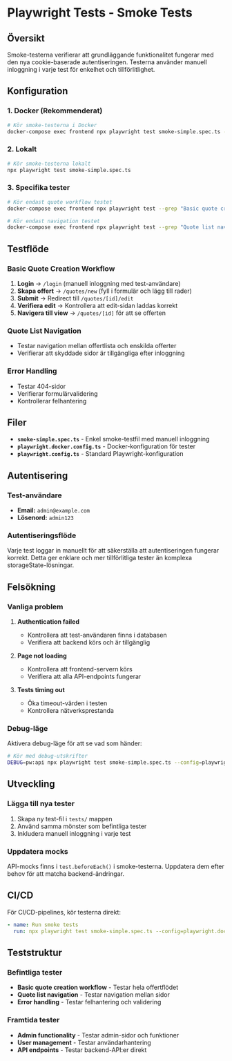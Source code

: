 # Playwright Tests - Smoke Tests

## Översikt

Smoke-testerna verifierar att grundläggande funktionalitet fungerar med den nya cookie-baserade autentiseringen. Testerna använder manuell inloggning i varje test för enkelhet och tillförlitlighet.

## Konfiguration

### 1. Docker (Rekommenderat)

```bash
# Kör smoke-testerna i Docker
docker-compose exec frontend npx playwright test smoke-simple.spec.ts --config=playwright.docker.config.ts
```

### 2. Lokalt

```bash
# Kör smoke-testerna lokalt
npx playwright test smoke-simple.spec.ts
```

### 3. Specifika tester

```bash
# Kör endast quote workflow testet
docker-compose exec frontend npx playwright test --grep "Basic quote creation workflow" --config=playwright.docker.config.ts

# Kör endast navigation testet
docker-compose exec frontend npx playwright test --grep "Quote list navigation" --config=playwright.docker.config.ts
```

## Testflöde

### Basic Quote Creation Workflow
1. **Login** → `/login` (manuell inloggning med test-användare)
2. **Skapa offert** → `/quotes/new` (fyll i formulär och lägg till rader)
3. **Submit** → Redirect till `/quotes/[id]/edit`
4. **Verifiera edit** → Kontrollera att edit-sidan laddas korrekt
5. **Navigera till view** → `/quotes/[id]` för att se offerten

### Quote List Navigation
- Testar navigation mellan offertlista och enskilda offerter
- Verifierar att skyddade sidor är tillgängliga efter inloggning

### Error Handling
- Testar 404-sidor
- Verifierar formulärvalidering
- Kontrollerar felhantering

## Filer

- **`smoke-simple.spec.ts`** - Enkel smoke-testfil med manuell inloggning
- **`playwright.docker.config.ts`** - Docker-konfiguration för tester
- **`playwright.config.ts`** - Standard Playwright-konfiguration

## Autentisering

### Test-användare
- **Email:** `admin@example.com`
- **Lösenord:** `admin123`

### Autentiseringsflöde
Varje test loggar in manuellt för att säkerställa att autentiseringen fungerar korrekt. Detta ger enklare och mer tillförlitliga tester än komplexa storageState-lösningar.

## Felsökning

### Vanliga problem

1. **Authentication failed**
   - Kontrollera att test-användaren finns i databasen
   - Verifiera att backend körs och är tillgänglig

2. **Page not loading**
   - Kontrollera att frontend-servern körs
   - Verifiera att alla API-endpoints fungerar

3. **Tests timing out**
   - Öka timeout-värden i testen
   - Kontrollera nätverksprestanda

### Debug-läge

Aktivera debug-läge för att se vad som händer:

```bash
# Kör med debug-utskrifter
DEBUG=pw:api npx playwright test smoke-simple.spec.ts --config=playwright.docker.config.ts
```

## Utveckling

### Lägga till nya tester

1. Skapa ny test-fil i `tests/` mappen
2. Använd samma mönster som befintliga tester
3. Inkludera manuell inloggning i varje test

### Uppdatera mocks

API-mocks finns i `test.beforeEach()` i smoke-testerna. Uppdatera dem efter behov för att matcha backend-ändringar.

## CI/CD

För CI/CD-pipelines, kör testerna direkt:

```yaml
- name: Run smoke tests
  run: npx playwright test smoke-simple.spec.ts --config=playwright.docker.config.ts
```

## Teststruktur

### Befintliga tester
- **Basic quote creation workflow** - Testar hela offertflödet
- **Quote list navigation** - Testar navigation mellan sidor
- **Error handling** - Testar felhantering och validering

### Framtida tester
- **Admin functionality** - Testar admin-sidor och funktioner
- **User management** - Testar användarhantering
- **API endpoints** - Testar backend-API:er direkt
